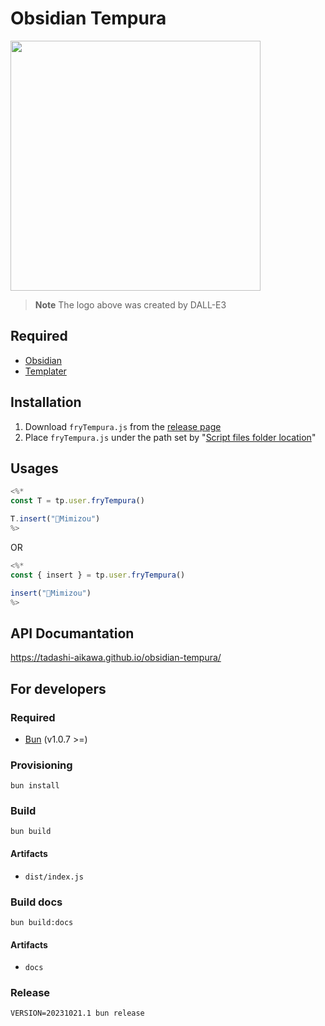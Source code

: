 # Obsidian Tempura

<img src="https://github.com/tadashi-aikawa/obsidian-tempura/blob/main/logo.png?raw=true" width="400" />

> **Note**
> The logo above was created by DALL-E3

## Required

- [Obsidian]
- [Templater]

## Installation

1. Download `fryTempura.js` from the [release page]
2. Place `fryTempura.js` under the path set by "[Script files folder location]"

## Usages

```js
<%*
const T = tp.user.fryTempura()

T.insert("🦉Mimizou")
%>
```

OR

```js
<%*
const { insert } = tp.user.fryTempura()

insert("🦉Mimizou")
%>
```

## API Documantation

https://tadashi-aikawa.github.io/obsidian-tempura/

## For developers

### Required

- [Bun] (v1.0.7 >=)

### Provisioning

```console
bun install
```

### Build

```console
bun build
```

#### Artifacts

- `dist/index.js`

### Build docs

```console
bun build:docs
```

#### Artifacts

- `docs`

### Release

```console
VERSION=20231021.1 bun release
```

[Obsidian]: https://obsidian.md/
[Templater]: https://github.com/SilentVoid13/Templater
[Bun]: https://bun.sh/

[release page]: https://github.com/tadashi-aikawa/obsidian-tempura/releases
[Script files folder location]: https://silentvoid13.github.io/Templater/user-functions/script-user-functions.html?highlight=user%20scipts%20function#define-a-script-user-function

